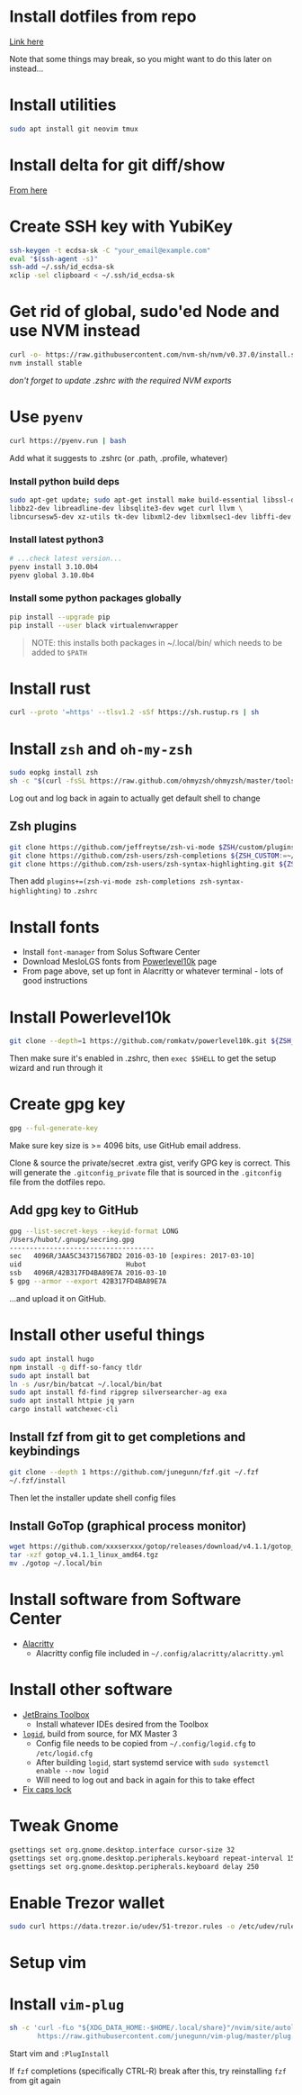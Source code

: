 # Install dotfiles from repo

[Link here](https://github.com/anson-vandoren/.dotfiles/blob/solus/dotfile_docs/dotfile_management.md)

Note that some things may break, so you might want to do this later on instead...

# Install utilities

```sh
sudo apt install git neovim tmux
```

# Install delta for git diff/show

[From here](https://github.com/dandavison/delta)

# Create SSH key with YubiKey

```sh
ssh-keygen -t ecdsa-sk -C "your_email@example.com"
eval "$(ssh-agent -s)"
ssh-add ~/.ssh/id_ecdsa-sk
xclip -sel clipboard < ~/.ssh/id_ecdsa-sk
```

# Get rid of global, sudo'ed Node and use NVM instead

```sh
curl -o- https://raw.githubusercontent.com/nvm-sh/nvm/v0.37.0/install.sh | bash
nvm install stable
```

_don't forget to update .zshrc with the required NVM exports_

# Use `pyenv`

```sh
curl https://pyenv.run | bash
```

Add what it suggests to .zshrc (or .path, .profile, whatever)

### Install python build deps

```sh
sudo apt-get update; sudo apt-get install make build-essential libssl-dev zlib1g-dev \
libbz2-dev libreadline-dev libsqlite3-dev wget curl llvm \
libncursesw5-dev xz-utils tk-dev libxml2-dev libxmlsec1-dev libffi-dev liblzma-dev
```

### Install latest python3

```sh
# ...check latest version...
pyenv install 3.10.0b4
pyenv global 3.10.0b4
```

### Install some python packages globally

```sh
pip install --upgrade pip
pip install --user black virtualenvwrapper
```

> NOTE: this installs both packages in ~/.local/bin/ which needs to be added to `$PATH`

# Install rust

```sh
curl --proto '=https' --tlsv1.2 -sSf https://sh.rustup.rs | sh
```

# Install `zsh` and `oh-my-zsh`

```sh
sudo eopkg install zsh
sh -c "$(curl -fsSL https://raw.github.com/ohmyzsh/ohmyzsh/master/tools/install.sh)"
```

Log out and log back in again to actually get default shell to change

## Zsh plugins

```sh
git clone https://github.com/jeffreytse/zsh-vi-mode $ZSH/custom/plugins/zsh-vi-mode
git clone https://github.com/zsh-users/zsh-completions ${ZSH_CUSTOM:=~/.oh-my-zsh/custom}/plugins/zsh-completions
git clone https://github.com/zsh-users/zsh-syntax-highlighting.git ${ZSH_CUSTOM:-~/.oh-my-zsh/custom}/plugins/zsh-syntax-highlighting
```

Then add `plugins+=(zsh-vi-mode zsh-completions zsh-syntax-highlighting)` to `.zshrc`

# Install fonts

- Install `font-manager` from Solus Software Center
- Download MesloLGS fonts from [Powerlevel10k](https://github.com/romkatv/powerlevel10k#meslo-nerd-font-patched-for-powerlevel10k) page
- From page above, set up font in Alacritty or whatever terminal - lots of good instructions

# Install Powerlevel10k

```sh
git clone --depth=1 https://github.com/romkatv/powerlevel10k.git ${ZSH_CUSTOM:-$HOME/.oh-my-zsh/custom}/themes/powerlevel10k
```

Then make sure it's enabled in .zshrc, then `exec $SHELL` to get the setup wizard and run through it


# Create gpg key

```sh
gpg --ful-generate-key
```

Make sure key size is >= 4096 bits, use GitHub email address.

Clone & source the private/secret .extra gist, verify GPG key is correct. This
will generate the `.gitconfig_private` file that is sourced in the `.gitconfig`
file from the dotfiles repo.

## Add gpg key to GitHub

```sh
gpg --list-secret-keys --keyid-format LONG
/Users/hubot/.gnupg/secring.gpg
------------------------------------
sec   4096R/3AA5C34371567BD2 2016-03-10 [expires: 2017-03-10]
uid                          Hubot
ssb   4096R/42B317FD4BA89E7A 2016-03-10
$ gpg --armor --export 42B317FD4BA89E7A
```

...and upload it on GitHub.

# Install other useful things

```sh
sudo apt install hugo
npm install -g diff-so-fancy tldr
sudo apt install bat
ln -s /usr/bin/batcat ~/.local/bin/bat
sudo apt install fd-find ripgrep silversearcher-ag exa
sudo apt install httpie jq yarn
cargo install watchexec-cli
```

## Install fzf from git to get completions and keybindings

```sh
git clone --depth 1 https://github.com/junegunn/fzf.git ~/.fzf
~/.fzf/install
```

Then let the installer update shell config files

## Install GoTop (graphical process monitor)

```sh
wget https://github.com/xxxserxxx/gotop/releases/download/v4.1.1/gotop_v4.1.1_linux_amd64.tgz
tar -xzf gotop_v4.1.1_linux_amd64.tgz
mv ./gotop ~/.local/bin
```

# Install software from Software Center

- [Alacritty](https://github.com/alacritty/alacritty)
  - Alacritty config file included in `~/.config/alacritty/alacritty.yml`

# Install other software

- [JetBrains Toolbox](https://www.phillipsj.net/posts/jetbrains-toolbox-on-solus/)
  - Install whatever IDEs desired from the Toolbox
- [`logid`](https://xtonousou.xyz/0x1hardware-configure-use-logitech-mx-master-3-wireless-mouse-on-linux), build from source, for MX Master 3
  - Config file needs to be copied from `~/.config/logid.cfg` to `/etc/logid.cfg`
  - After building `logid`, start systemd service with `sudo systemctl enable --now logid`
  - Will need to log out and back in again for this to take effect
- [Fix caps lock](https://ansonvandoren.com/posts/capslock-linux-redux/)

# Tweak Gnome

```sh
gsettings set org.gnome.desktop.interface cursor-size 32
gsettings set org.gnome.desktop.peripherals.keyboard repeat-interval 15
gsettings set org.gnome.desktop.peripherals.keyboard delay 250
```

# Enable Trezor wallet

```sh
sudo curl https://data.trezor.io/udev/51-trezor.rules -o /etc/udev/rules.d/51-trezor.rules
```

# Setup vim

# Install `vim-plug`

```sh
sh -c 'curl -fLo "${XDG_DATA_HOME:-$HOME/.local/share}"/nvim/site/autoload/plug.vim --create-dirs \
       https://raw.githubusercontent.com/junegunn/vim-plug/master/plug.vim'
```

Start vim and `:PlugInstall`

If `fzf` completions (specifically CTRL-R) break after this, try reinstalling
`fzf` from git again
